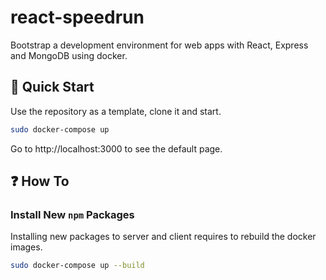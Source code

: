 # react-speedrun

Bootstrap a development environment for web apps with
React, Express and MongoDB using docker.

## 🚀 Quick Start

Use the repository as a template, clone it and start.

```sh
sudo docker-compose up
```

Go to http://localhost:3000 to see the default page.

## ❓ How To

### Install New `npm` Packages

Installing new packages to server and client requires to rebuild the docker
images.

```sh
sudo docker-compose up --build
```
